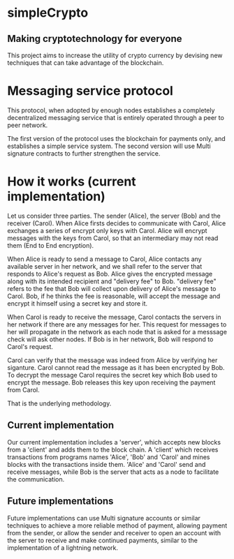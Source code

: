 # simpleCrypto
 ## Making cryptotechnology for everyone

 This project aims to increase the utility of crypto currency by devising new techniques that can take advantage of the blockchain.  

 # Messaging service protocol

This protocol, when adopted by enough nodes establishes a completely decentralized messaging service that is entirely operated through a peer to peer network.

The first version of the protocol uses the blockchain for payments only, and establishes a simple service system. The second version will use Multi signature contracts to further strengthen the service.

# How it works (current implementation)

Let us consider three parties. The sender (Alice), the server (Bob) and the receiver (Carol). When Alice firsts decides to communicate with Carol, Alice exchanges a series of encrypt only keys with Carol. Alice will encrypt messages with the keys from Carol, so that an intermediary may not read them (End to End encryption). 

When Alice is ready to send a message to Carol, Alice contacts any available server in her network, and we shall refer to the server that responds to Alice's request as Bob. 
Alice gives the encrypted message along with its intended recipient and "delivery fee" to Bob. "delivery fee" refers to the fee that Bob will collect upon delivery of Alice's message to Carol. Bob, if he thinks the fee is reasonable, will accept the message and encrypt it himself using a secret key and store it.

When Carol is ready to receive the message, Carol contacts the servers in her network if there are any messages for her. This request for messages to her will propagate in the network as each node that is asked for a messsage check will ask other nodes. If Bob is in her network, Bob will respond to Carol's request. 

Carol can verify that the message was indeed from Alice by verifying her siganture. Carol cannot read the message as it has been encrypted by Bob. To decrypt the message Carol requires the secret key which Bob used to encrypt the message. Bob releases this key upon receiving the payment from Carol. 

That is the underlying methodology.

## Current implementation

Our current implementation includes a 'server', which accepts new blocks from a 'client' and adds them to the block chain. A 'client' which receives transactions from programs names 'Alice', 'Bob' and 'Carol' and mines blocks with the transactions inside them.
'Alice' and 'Carol' send and receive messages, while Bob is the server that acts as a node to facilitate the communication.

## Future implementations

Future implementations can use Multi signature accounts or similar techniques to achieve a more reliable method of payment, allowing payment from the sender, or allow the sender and receiver to open an account with the server to receive and make continued payments, similar to the implementation of a lightning network.
